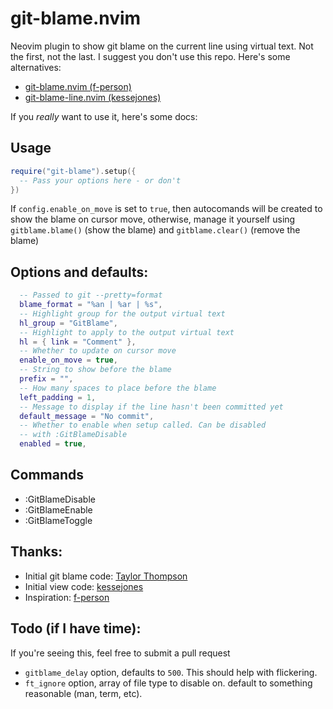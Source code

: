 # git-blame.nvim

Neovim plugin to show git blame on the current line using virtual text.
Not the first, not the last. I suggest you don't use this repo. Here's some alternatives:

- [git-blame.nvim (f-person)](https://github.com/f-person/git-blame.nvim)
- [git-blame-line.nvim (kessejones)](https://github.com/kessejones/git-blame-line.nvim)

If you _really_ want to use it, here's some docs:

## Usage

```lua
require("git-blame").setup({
  -- Pass your options here - or don't
})
```

If `config.enable_on_move` is set to `true`, then autocomands will be created to show the blame on cursor move, otherwise, manage it yourself using `gitblame.blame()` (show the blame) and `gitblame.clear()` (remove the blame)

## Options and defaults:

```lua
  -- Passed to git --pretty=format
  blame_format = "%an | %ar | %s",
  -- Highlight group for the output virtual text
  hl_group = "GitBlame",
  -- Highlight to apply to the output virtual text
  hl = { link = "Comment" },
  -- Whether to update on cursor move
  enable_on_move = true,
  -- String to show before the blame
  prefix = "",
  -- How many spaces to place before the blame
  left_padding = 1,
  -- Message to display if the line hasn't been committed yet
  default_message = "No commit",
  -- Whether to enable when setup called. Can be disabled
  -- with :GitBlameDisable
  enabled = true,
```

## Commands

- :GitBlameDisable
- :GitBlameEnable
- :GitBlameToggle

## Thanks:

- Initial git blame code: [Taylor Thompson](https://teukka.tech/vimtip-gitlens.html)
- Initial view code: [kessejones](https://github.com/kessejones/git-blame-line.nvim/blob/main/lua/git-blame-line/view.lua)
- Inspiration: [f-person](https://github.com/f-person/git-blame.nvim)

## Todo (if I have time):

If you're seeing this, feel free to submit a pull request
- `gitblame_delay` option, defaults to `500`. This should help with flickering.
- `ft_ignore` option, array of file type to disable on. default to something reasonable (man, term, etc).
